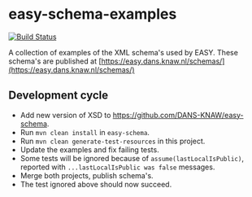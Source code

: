 easy-schema-examples
====================
[![Build Status](https://travis-ci.org/DANS-KNAW/easy-schema-examples.svg?branch=master)](https://travis-ci.org/DANS-KNAW/easy-schema-examples)

A collection of examples of the XML schema's used by EASY. These schema's are published at 
[https://easy.dans.knaw.nl/schemas/](https://easy.dans.knaw.nl/schemas/)

Development cycle
-----------------

* Add new version of XSD to https://github.com/DANS-KNAW/easy-schema.
* Run `mvn clean install` in `easy-schema`.
* Run `mvn clean generate-test-resources` in this project.
* Update the examples and fix failing tests.
* Some tests will be ignored because of `assume(lastLocalIsPublic)`, reported with `...lastLocalIsPublic was false` messages.
* Merge both projects, publish schema's.
* The test ignored above should now succeed.
